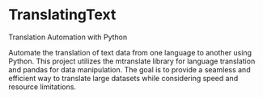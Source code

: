 # TranslatingText
Translation Automation with Python

Automate the translation of text data from one language to another using Python. This project utilizes the mtranslate library for language
translation and pandas for data manipulation. The goal is to provide a seamless and efficient way to translate large datasets while considering
speed and resource limitations.
